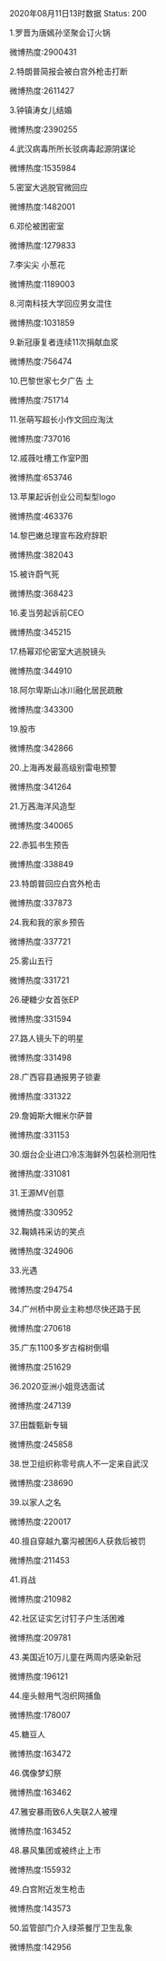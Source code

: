 2020年08月11日13时数据
Status: 200

1.罗晋为唐嫣孙坚聚会订火锅

微博热度:2900431

2.特朗普简报会被白宫外枪击打断

微博热度:2611427

3.钟镇涛女儿结婚

微博热度:2390255

4.武汉病毒所所长驳病毒起源阴谋论

微博热度:1535984

5.密室大逃脱官微回应

微博热度:1482001

6.邓伦被困密室

微博热度:1279833

7.李尖尖 小葱花

微博热度:1189003

8.河南科技大学回应男女混住

微博热度:1031859

9.新冠康复者连续11次捐献血浆

微博热度:756474

10.巴黎世家七夕广告 土

微博热度:751714

11.张萌写超长小作文回应淘汰

微博热度:737016

12.戚薇吐槽工作室P图

微博热度:653746

13.苹果起诉创业公司梨型logo

微博热度:463376

14.黎巴嫩总理宣布政府辞职

微博热度:382043

15.被许蔚气死

微博热度:368423

16.麦当劳起诉前CEO

微博热度:345215

17.杨幂邓伦密室大逃脱镜头

微博热度:344910

18.阿尔卑斯山冰川融化居民疏散

微博热度:343300

19.股市

微博热度:342866

20.上海再发最高级别雷电预警

微博热度:341264

21.万茜海洋风造型

微博热度:340065

22.赤狐书生预告

微博热度:338849

23.特朗普回应白宫外枪击

微博热度:337873

24.我和我的家乡预告

微博热度:337721

25.雾山五行

微博热度:331721

26.硬糖少女首张EP

微博热度:331594

27.路人镜头下的明星

微博热度:331498

28.广西容县通报男子锁妻

微博热度:331322

29.詹姆斯大帽米尔萨普

微博热度:331153

30.烟台企业进口冷冻海鲜外包装检测阳性

微博热度:331081

31.王源MV创意

微博热度:330952

32.鞠婧祎采访的笑点

微博热度:324906

33.光遇

微博热度:294754

34.广州桥中房业主称想尽快还路于民

微博热度:270618

35.广东1100多岁古榕树倒塌

微博热度:251629

36.2020亚洲小姐竞选面试

微博热度:247139

37.田馥甄新专辑

微博热度:245858

38.世卫组织称零号病人不一定来自武汉

微博热度:238690

39.以家人之名

微博热度:220017

40.擅自穿越九寨沟被困6人获救后被罚

微博热度:211453

41.肖战

微博热度:210982

42.社区证实乞讨钉子户生活困难

微博热度:209781

43.美国近10万儿童在两周内感染新冠

微博热度:196121

44.座头鲸用气泡织网捕鱼

微博热度:178007

45.糖豆人

微博热度:163472

46.偶像梦幻祭

微博热度:163462

47.雅安暴雨致6人失联2人被埋

微博热度:163452

48.暴风集团或被终止上市

微博热度:155932

49.白宫附近发生枪击

微博热度:143573

50.监管部门介入绿茶餐厅卫生乱象

微博热度:142956

